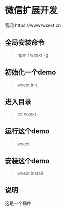 # 微信扩展开发

官网 https://www/wxext.cn

## 全局安装命令
> npm i wxext -g

## 初始化一个demo
> wxext init

## 进入目录
> cd wxext

## 运行这个demo
> wxext

## 安装这个demo
> wxext install

## 说明
这是一个插件